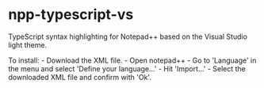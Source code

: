 # npp-typescript-vs
TypeScript syntax highlighting for Notepad++ based on the Visual Studio light theme.

To install:
    - Download the XML file.
    - Open notepad++
    - Go to 'Language' in the menu and select 'Define your language...'
    - Hit 'Import...'
    - Select the downloaded XML file and confirm with 'Ok'.

